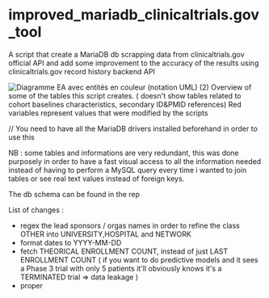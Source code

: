 # improved_mariadb_clinicaltrials.gov_tool
A script that create a MariaDB db scrapping data from clinicaltrials.gov official API and add some improvement to the accuracy of the results using clinicaltrials.gov record history backend API

![Diagramme EA avec entités en couleur (notation UML) (2)](https://github.com/user-attachments/assets/b79ca393-6a61-4dcb-b97d-2b8154dfbb37)
Overview of some of the tables this script creates. ( doesn't show tables related to cohort baselines characteristics, secondary ID&PMID references)
Red variables represent values that were modified by the scripts


// You need to have all the MariaDB drivers installed beforehand in order to use this

NB : some tables and informations are very redundant, this was done purposely in order to have a fast visual access to all the information needed instead of having to perform a MySQL query every time i wanted to join tables or see real text values instead of foreign keys.

The db schema can be found in the rep

List of changes :
 - regex the lead sponsors / orgas names in order to refine the class OTHER into UNIVERSITY,HOSPITAL and NETWORK
 - format dates to YYYY-MM-DD
 - fetch THEORICAL ENROLLMENT COUNT, instead of just LAST ENROLLMENT COUNT ( if you want to do predictive models and it sees a Phase 3 trial with only 5 patients it'll obviously knows it's a TERMINATED trial => data leakage )
 - proper 
